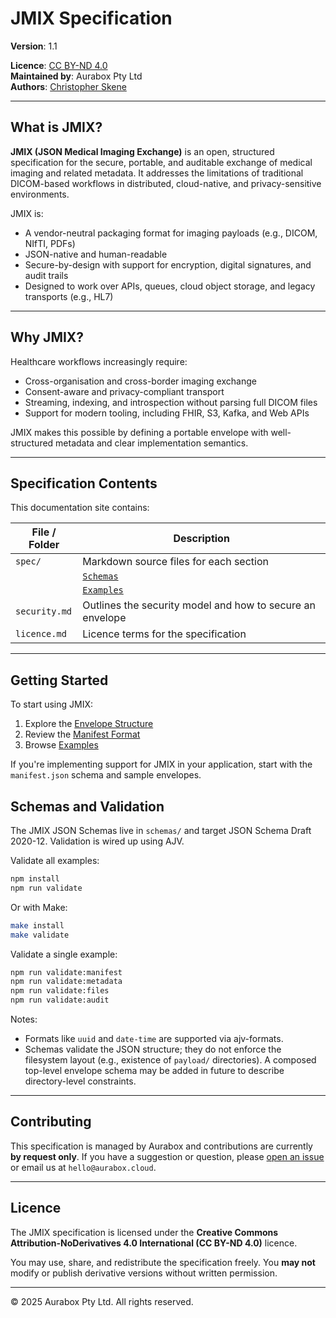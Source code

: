 # JMIX Specification

**Version**: 1.1

**Licence**: [CC BY-ND 4.0](https://creativecommons.org/licenses/by-nd/4.0/)  
**Maintained by**: Aurabox Pty Ltd  
**Authors**: [Christopher Skene](https://www.linkedin.com/in/xtfer/)

---

## What is JMIX?

**JMIX (JSON Medical Imaging Exchange)** is an open, structured specification for the secure, portable, and auditable exchange of medical imaging and related metadata. It addresses the limitations of traditional DICOM-based workflows in distributed, cloud-native, and privacy-sensitive environments.

JMIX is:

- A vendor-neutral packaging format for imaging payloads (e.g., DICOM, NIfTI, PDFs)
- JSON-native and human-readable
- Secure-by-design with support for encryption, digital signatures, and audit trails
- Designed to work over APIs, queues, cloud object storage, and legacy transports (e.g., HL7)

---

## Why JMIX?

Healthcare workflows increasingly require:

- Cross-organisation and cross-border imaging exchange  
- Consent-aware and privacy-compliant transport  
- Streaming, indexing, and introspection without parsing full DICOM files  
- Support for modern tooling, including FHIR, S3, Kafka, and Web APIs

JMIX makes this possible by defining a portable envelope with well-structured metadata and clear implementation semantics.

---

## Specification Contents

This documentation site contains:

| File / Folder   | Description                                           |
|-----------------|-------------------------------------------------------|
| `spec/`         | Markdown source files for each section                |
|| [`Schemas`](reference/schemas.md)   | JSON Schema definitions (Draft 2020-12)               |
|| [`Examples`](reference/examples.md)  | Sample `manifest.json`, audit logs, payloads          |
| `security.md`   | Outlines the security model and how to secure an envelope |
| `licence.md`    | Licence terms for the specification                   |

---

## Getting Started

To start using JMIX:

1. Explore the [Envelope Structure](spec/envelope.md)
2. Review the [Manifest Format](spec/envelope/manifest.md)
3. Browse [Examples](reference/examples.md)

If you're implementing support for JMIX in your application, start with the `manifest.json` schema and sample envelopes.

## Schemas and Validation

The JMIX JSON Schemas live in `schemas/` and target JSON Schema Draft 2020-12. Validation is wired up using AJV.

Validate all examples:

```sh
npm install
npm run validate
```

Or with Make:

```sh
make install
make validate
```

Validate a single example:

```sh
npm run validate:manifest
npm run validate:metadata
npm run validate:files
npm run validate:audit
```

Notes:
- Formats like `uuid` and `date-time` are supported via ajv-formats.
- Schemas validate the JSON structure; they do not enforce the filesystem layout (e.g., existence of `payload/` directories). A composed top-level envelope schema may be added in future to describe directory-level constraints.

---

## Contributing

This specification is managed by Aurabox and contributions are currently **by request only**. If you have a suggestion or question, please [open an issue](https://github.com/aurabx/jmix/issues) or email us at `hello@aurabox.cloud`.

---

## Licence

The JMIX specification is licensed under the **Creative Commons Attribution-NoDerivatives 4.0 International (CC BY-ND 4.0)** licence.

You may use, share, and redistribute the specification freely. You **may not** modify or publish derivative versions without written permission.

---

© 2025 Aurabox Pty Ltd. All rights reserved.
